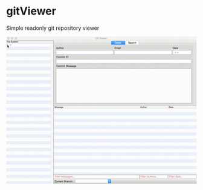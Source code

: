 # gitViewer
Simple readonly git repository viewer

![gitViewer](https://raw.githubusercontent.com/jrhea/gitViewer/master/docs/gitViewer.gif)

